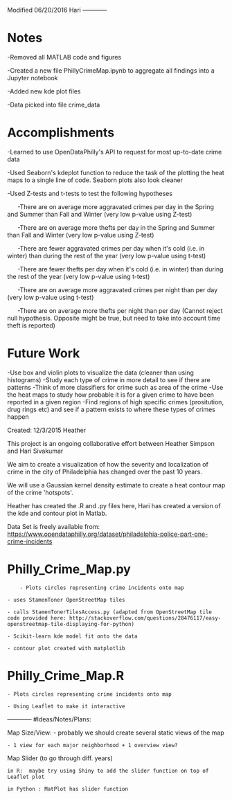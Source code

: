 Modified 06/20/2016 Hari
————

# Notes

-Removed all MATLAB code and figures

-Created a new file PhillyCrimeMap.ipynb to aggregate all findings into a Jupyter notebook

-Added new kde plot files

-Data picked into file crime_data

# Accomplishments

-Learned to use OpenDataPhilly's API to request for most up-to-date crime data

-Used Seaborn's kdeplot function to reduce the task of the plotting the heat maps to a single line of code. Seaborn plots also look cleaner

-Used Z-tests and t-tests to test the following hypotheses

&nbsp;&nbsp;&nbsp;&nbsp;&nbsp;&nbsp;-There are on average more aggravated crimes per day in the Spring and Summer than Fall and Winter (very low p-value using Z-test)

&nbsp;&nbsp;&nbsp;&nbsp;&nbsp;&nbsp;-There are on average more thefts per day in the Spring and Summer than Fall and Winter (very low p-value using Z-test)

&nbsp;&nbsp;&nbsp;&nbsp;&nbsp;&nbsp;-There are fewer aggravated crimes per day when it's cold (i.e. in winter) than during the rest of the year (very low p-value using t-test)

&nbsp;&nbsp;&nbsp;&nbsp;&nbsp;&nbsp;-There are fewer thefts per day when it's cold (i.e. in winter) than during the rest of the year (very low p-value using t-test)

&nbsp;&nbsp;&nbsp;&nbsp;&nbsp;&nbsp;-There are on average more aggravated crimes per night than per day (very low p-value using t-test)

&nbsp;&nbsp;&nbsp;&nbsp;&nbsp;&nbsp;-There are on average more thefts per night than per day (Cannot reject null hypothesis. Opposite might be true, but need to take into account time theft is reported)

# Future Work

-Use box and violin plots to visualize the data (cleaner than using histograms)
-Study each type of crime in more detail to see if there are patterns
-Think of more classifiers for crime such as area of the crime
-Use the heat maps to study how probable it is for a given crime to have been reported in a given region
-Find regions of high specific crimes (prositution, drug rings etc) and see if a pattern exists to where these types of crimes happen


Created: 12/3/2015  Heather

This project is an ongoing collaborative effort between Heather Simpson and Hari Sivakumar

We aim to create a visualization of how the severity and localization of crime in the city of Philadelphia has changed over the past 10 years. 

We will use a Gaussian kernel density estimate to create a heat contour map of the crime 'hotspots'.

Heather has created the .R and .py files here, Hari has created a version of the kde and contour plot in Matlab.

Data Set is freely available from: 
https://www.opendataphilly.org/dataset/philadelphia-police-part-one-crime-incidents


# Philly_Crime_Map.py 
     	- Plots circles representing crime incidents onto map 

	- uses StamenToner OpenStreetMap tiles

	- calls StamenTonerTilesAccess.py (adapted from OpenStreetMap tile code provided here: http://stackoverflow.com/questions/28476117/easy-openstreetmap-tile-displaying-for-python)

	- Scikit-learn kde model fit onto the data

	- contour plot created with matplotlib 

# Philly_Crime_Map.R 

	- Plots circles representing crime incidents onto map 

	- Using Leaflet to make it interactive
————
#Ideas/Notes/Plans: 

Map Size/View: 
	- probably we should create several static views of the map 

	- 1 view for each major neighborhood + 1 overview view?

Map Slider (to go through diff. years)

	in R:  maybe try using Shiny to add the slider function on top of Leaflet plot

	in Python : MatPlot has slider function

